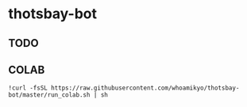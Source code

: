 # thotsbay-bot
 
 ## TODO


 ## COLAB
```
!curl -fsSL https://raw.githubusercontent.com/whoamikyo/thotsbay-bot/master/run_colab.sh | sh

```